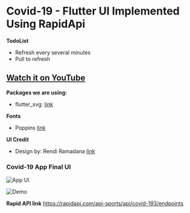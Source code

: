 # Covid-19 - Flutter UI Implemented Using RapidApi

**TodoList**

- Refresh every several minutes
- Pull to refresh


## [Watch it on YouTube](https://youtu.be/zx6uMCoW2gQ)

**Packages we are using:**

- flutter_svg: [link](https://pub.dev/packages/flutter_svg)

**Fonts**

- Poppins [link](https://fonts.google.com/specimen/Poppins)

**UI Credit**

- Design by: Rendi Ramadana [link](https://www.uplabs.com/posts/coronavirus-information-concept)

### Covid-19 App Final UI

![App UI](/covid_19.png)


![Demo](https://user-images.githubusercontent.com/5730051/79185949-8acf3c80-7e42-11ea-984d-b098cfee5cd1.gif)

**Rapid API link**
https://rapidapi.com/api-sports/api/covid-193/endpoints
